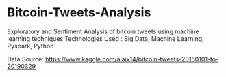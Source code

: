 # Bitcoin-Tweets-Analysis
Exploratory and Sentiment Analysis of bitcoin tweets using machine learning techniques
Technologies Used
: Big Data, Machine Learning, Pyspark, Python

Data Source: https://www.kaggle.com/alaix14/bitcoin-tweets-20160101-to-20190329

